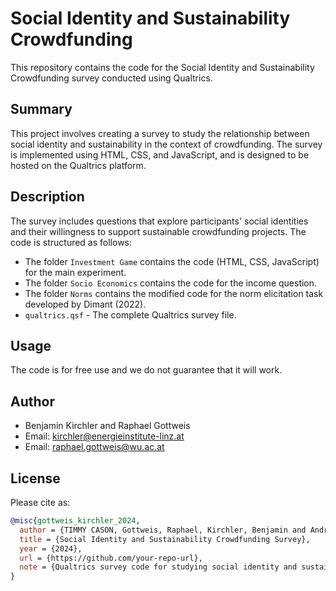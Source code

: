# Social Identity and Sustainability Crowdfunding

This repository contains the code for the Social Identity and Sustainability Crowdfunding survey conducted using Qualtrics.

## Summary

This project involves creating a survey to study the relationship between social identity and sustainability in the context of crowdfunding. The survey is implemented using HTML, CSS, and JavaScript, and is designed to be hosted on the Qualtrics platform.

## Description

The survey includes questions that explore participants' social identities and their willingness to support sustainable crowdfunding projects. The code is structured as follows:

- The folder `Investment Game` contains the code (HTML, CSS, JavaScript) for the main experiment.
- The folder `Socio Economics` contains the code for the income question.
- The folder `Norms` contains the modified code for the norm elicitation task developed by Dimant (2022).
- `qualtrics.qsf` - The complete Qualtrics survey file.

## Usage

The code is for free use and we do not guarantee that it will work.

## Author

- Benjamin Kirchler and Raphael Gottweis
- Email: [kirchler@energieinstitute-linz.at](mailto:kirchler@energieinstitute-linz.at)
- Email: [raphael.gottweis@wu.ac.at](mailto:raphael.gottweis@wu.ac.at)

## License

Please cite as:

```bibtex
@misc{gottweis_kirchler_2024,
  author = {TIMMY CASON, Gottweis, Raphael, Kirchler, Benjamin and Andrea Kollmann},
  title = {Social Identity and Sustainability Crowdfunding Survey},
  year = {2024},
  url = {https://github.com/your-repo-url},
  note = {Qualtrics survey code for studying social identity and sustainability in crowdfunding.}
}

